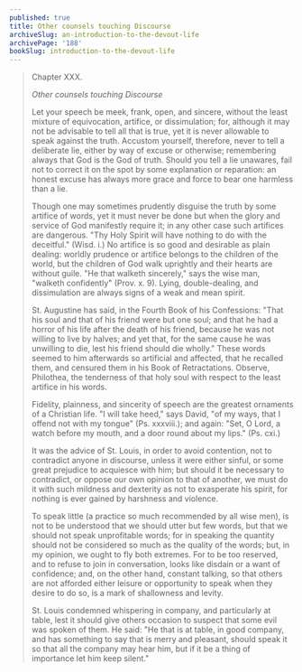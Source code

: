 ```yaml
---
published: true
title: Other counsels touching Discourse
archiveSlug: an-introduction-to-the-devout-life
archivePage: '188'
bookSlug: introduction-to-the-devout-life
---
```


> Chapter XXX.
>
> *Other counsels touching Discourse*
>
> Let your speech be meek, frank, open, and sincere, without the least mixture of equivocation, artifice, or dissimulation; for, although it may not be advisable to tell all that is true, yet it is never allowable to speak against the truth. Accustom yourself, therefore, never to tell a deliberate lie, either by way of excuse or otherwise; remembering always that God is the God of truth. Should you tell a lie unawares, fail not to correct it on the spot by some explanation or reparation: an honest excuse has always more grace and force to bear one harmless than a lie.
>
> Though one may sometimes prudently disguise the truth by some artifice of words, yet it must never be done but when the glory and service of God manifestly require it; in any other case such artifices are dangerous. "Thy Holy Spirit will have nothing to do with the deceitful." (Wisd. i.) No artifice is so good and desirable as plain dealing: worldly prudence or artifice belongs to the children of the world, but the children of God walk uprightly and their hearts are without guile. "He that walketh sincerely," says the wise man, "walketh confidently" (Prov. x. 9). Lying, double-dealing, and dissimulation are always signs of a weak and mean spirit.
>
> St. Augustine has said, in the Fourth Book of his Confessions: "That his soul and that of his friend were but one soul; and that he had a horror of his life after the death of his friend, because he was not willing to live by halves; and yet that, for the same cause he was unwilling to die, lest his friend should die wholly." These words seemed to him afterwards so artificial and affected, that he recalled them, and censured them in his Book of Retractations. Observe, Philothea, the tenderness of that holy soul with respect to the least artifice in his words.
>
> Fidelity, plainness, and sincerity of speech are the greatest ornaments of a Christian life. "I will take heed," says David, "of my ways, that I offend not with my tongue" (Ps. xxxviii.); and again: "Set, O Lord, a watch before my mouth, and a door round about my lips." (Ps. cxi.)
>
> It was the advice of St. Louis, in order to avoid contention, not to contradict anyone in discourse, unless it were either sinful, or some great prejudice to acquiesce with him; but should it be necessary to contradict, or oppose our own opinion to that of another, we must do it with such mildness and dexterity as not to exasperate his spirit, for nothing is ever gained by harshness and violence.
>
> To speak little (a practice so much recommended by all wise men), is not to be understood that we should utter but few words, but that we should not speak unprofitable words; for in speaking the quantity should not be considered so much as the quality of the words; but, in my opinion, we ought to fly both extremes. For to be too reserved, and to refuse to join in conversation, looks like disdain or a want of confidence; and, on the other hand, constant talking, so that others are not afforded either leisure or opportunity to speak when they desire to do so, is a mark of shallowness and levity.
>
> St. Louis condemned whispering in company, and particularly at table, lest it should give others occasion to suspect that some evil was spoken of them. He said: "He that is at table, in good company, and has something to say that is merry and pleasant, should speak it so that all the company may hear him, but if it be a thing of importance let him keep silent."
